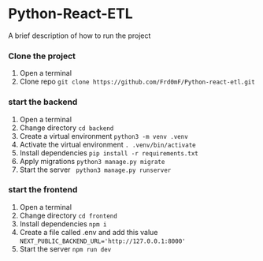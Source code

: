 
# Python-React-ETL

A brief description of how to run the project

### Clone the project
1. Open a terminal 
2. Clone repo ```git clone https://github.com/Frd0mF/Python-react-etl.git```

### start the backend
1. Open a terminal 
2. Change directory ```cd backend```
3. Create a virtual environment 
    ```python3 -m venv .venv```
4. Activate the virtual environment ```. .venv/bin/activate```
5. Install dependencies ```pip install -r requirements.txt```
6. Apply migrations ```python3 manage.py migrate```
7. Start the server ``` python3 manage.py runserver```

### start the frontend
1. Open a terminal 
2. Change directory ```cd frontend```
3. Install dependencies ```npm i```
4. Create a file called .env and add this value
    ```NEXT_PUBLIC_BACKEND_URL='http://127.0.0.1:8000'``` 
4. Start the server ```npm run dev```



